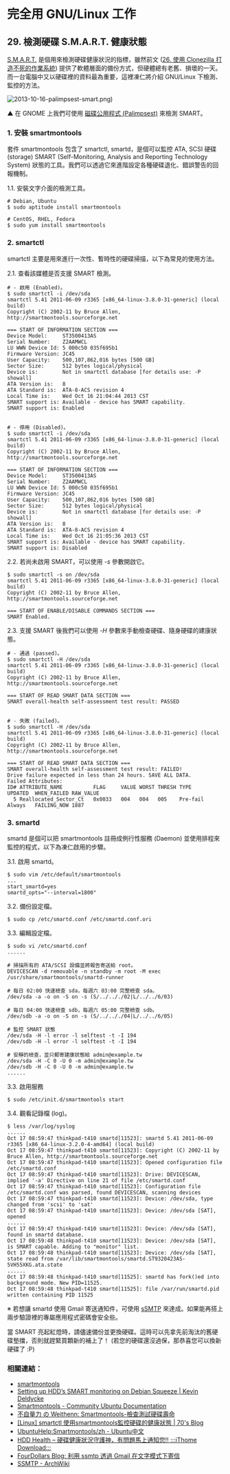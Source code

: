 # 完全用 GNU/Linux 工作

## 29. 檢測硬碟 S.M.A.R.T. 健康狀態

[S.M.A.R.T.](http://zh.wikipedia.org/wiki/S.M.A.R.T.) 是個用來檢測硬碟健康狀況的指標，雖然前文 ([26. 使用 Clonezilla 打造不死的作業系統](http://ithelp.ithome.com.tw/question/10137273)) 提供了軟體層面的備份方式，但硬體總有老舊、損壞的一天。而一台電腦中又以硬碟裡的資料最為重要，這裡凍仁將介紹 GNU/Linux 下檢測、監控的方法。

![2013-10-16-palimpsest-smart.png)](https://lh3.googleusercontent.com/-PuBLk852dTE/Ul6CM_H1LvI/AAAAAAAAWAU/slMkAL4-8pY/s800/2013-10-16-palimpsest-smart.png)

▲ 在 GNOME 上我們可使用 [磁碟公用程式 (Palimpsest)](http://en.wikipedia.org/wiki/Disks_(software)) 來檢測 SMART。

### 1. 安裝 smartmontools 

套件 smartmontools 包含了 smartctl, smartd，是個可以監控 ATA, SCSI 硬碟 (storage) SMART (Self-Monitoring, Analysis and Reporting Technology System) 狀態的工具。我們可以透過它來進階設定各種硬碟退化、錯誤警告的回報機制。

1.1. 安裝文字介面的檢測工具。

	# Debian, Ubuntu
	$ sudo aptitude install smartmontools 

	# CentOS, RHEL, Fedora
	$ sudo yum install smartmontools

### 2. smartctl

smartctl 主要是用來進行一次性、暫時性的硬碟掃描，以下為常見的使用方法。

2.1. 查看該媒體是否支援 SMART 檢測。

	# - 啟用 (Enabled)。
	$ sudo smartctl -i /dev/sda
	smartctl 5.41 2011-06-09 r3365 [x86_64-linux-3.8.0-31-generic] (local build)
	Copyright (C) 2002-11 by Bruce Allen, http://smartmontools.sourceforge.net
	
	=== START OF INFORMATION SECTION ===
	Device Model:     ST3500413AS
	Serial Number:    Z2AAMWCL
	LU WWN Device Id: 5 000c50 035f695b1
	Firmware Version: JC45
	User Capacity:    500,107,862,016 bytes [500 GB]
	Sector Size:      512 bytes logical/physical
	Device is:        Not in smartctl database [for details use: -P showall]
	ATA Version is:   8
	ATA Standard is:  ATA-8-ACS revision 4
	Local Time is:    Wed Oct 16 21:04:44 2013 CST
	SMART support is: Available - device has SMART capability.
	SMART support is: Enabled


	# - 停用 (Disabled)。
	$ sudo smartctl -i /dev/sda
	smartctl 5.41 2011-06-09 r3365 [x86_64-linux-3.8.0-31-generic] (local build)
	Copyright (C) 2002-11 by Bruce Allen, http://smartmontools.sourceforge.net
	
	=== START OF INFORMATION SECTION ===
	Device Model:     ST3500413AS
	Serial Number:    Z2AAMWCL
	LU WWN Device Id: 5 000c50 035f695b1
	Firmware Version: JC45
	User Capacity:    500,107,862,016 bytes [500 GB]
	Sector Size:      512 bytes logical/physical
	Device is:        Not in smartctl database [for details use: -P showall]
	ATA Version is:   8
	ATA Standard is:  ATA-8-ACS revision 4
	Local Time is:    Wed Oct 16 21:05:36 2013 CST
	SMART support is: Available - device has SMART capability.
	SMART support is: Disabled

2.2. 若尚未啟用 SMART，可以使用 *-s* 參數開啟它。

	$ sudo smartctl -s on /dev/sda
	smartctl 5.41 2011-06-09 r3365 [x86_64-linux-3.8.0-31-generic] (local build)
	Copyright (C) 2002-11 by Bruce Allen, http://smartmontools.sourceforge.net
	
	=== START OF ENABLE/DISABLE COMMANDS SECTION ===
	SMART Enabled.

2.3. 支援 SMART 後我們可以使用 *-H* 參數來手動檢查硬碟、隨身硬碟的建康狀態。

	# - 通過 (passed)。
	$ sudo smartctl -H /dev/sda
	smartctl 5.41 2011-06-09 r3365 [x86_64-linux-3.8.0-31-generic] (local build)
	Copyright (C) 2002-11 by Bruce Allen, http://smartmontools.sourceforge.net
	
	=== START OF READ SMART DATA SECTION ===
	SMART overall-health self-assessment test result: PASSED


	# - 失敗 (failed)。
    $ sudo smartctl -H /dev/sda
	smartctl 5.41 2011-06-09 r3365 [x86_64-linux-3.8.0-31-generic] (local build)
    Copyright (C) 2002-11 by Bruce Allen, http://smartmontools.sourceforge.net
    
    === START OF READ SMART DATA SECTION ===
    SMART overall-health self-assessment test result: FAILED!
    Drive failure expected in less than 24 hours. SAVE ALL DATA.
    Failed Attributes:
    ID# ATTRIBUTE_NAME          FLAG     VALUE WORST THRESH TYPE      UPDATED  WHEN_FAILED RAW_VALUE
      5 Reallocated_Sector_Ct   0x0033   004   004   005    Pre-fail  Always   FAILING_NOW 1887

### 3. smartd

smartd 是個可以把 smartmontools 註冊成例行性服務 (Daemon) 並使用排程來監控的程式，以下為凍仁啟用的步驟。

3.1. 啟用 smartd。

	$ sudo vim /etc/default/smartmontools
	...
	start_smartd=yes
	smartd_opts="--interval=1800"

3.2. 備份設定檔。

	$ sudo cp /etc/smartd.conf /etc/smartd.conf.ori

3.3. 編輯設定檔。

	$ sudo vi /etc/smartd.conf
	......

	# 掃描所有的 ATA/SCSI 設備並將報告寄送給 root。
	DEVICESCAN -d removable -n standby -m root -M exec /usr/share/smartmontools/smartd-runner

	# 每日 02:00 快速檢查 sda，每週六 03:00 完整檢查 sda。
	/dev/sda -a -o on -S on -s (S/../.././02|L/../../6/03)

	# 每日 04:00 快速檢查 sdb，每週六 05:00 完整檢查 sdb。
	/dev/sdb -a -o on -S on -s (S/../.././04|L/../../6/05)

	# 監控 SMART 狀態
	/dev/sda -H -l error -l selftest -t -I 194
	/dev/sdb -H -l error -l selftest -t -I 194

	# 安靜的檢查，並只郵寄建康狀態給 admin@example.tw
	/dev/sda -H -C 0 -U 0 -m admin@example.tw
	/dev/sdb -H -C 0 -U 0 -m admin@example.tw
	......

3.3. 啟用服務

	$ sudo /etc/init.d/smartmontools start

3.4. 觀看記錄檔 (log)。

	$ less /var/log/syslog
	......
	Oct 17 08:59:47 thinkpad-t410 smartd[11523]: smartd 5.41 2011-06-09 r3365 [x86_64-linux-3.2.0-4-amd64] (local build)
	Oct 17 08:59:47 thinkpad-t410 smartd[11523]: Copyright (C) 2002-11 by Bruce Allen, http://smartmontools.sourceforge.net
	Oct 17 08:59:47 thinkpad-t410 smartd[11523]: Opened configuration file /etc/smartd.conf
	Oct 17 08:59:47 thinkpad-t410 smartd[11523]: Drive: DEVICESCAN, implied '-a' Directive on line 21 of file /etc/smartd.conf
	Oct 17 08:59:47 thinkpad-t410 smartd[11523]: Configuration file /etc/smartd.conf was parsed, found DEVICESCAN, scanning devices
	Oct 17 08:59:47 thinkpad-t410 smartd[11523]: Device: /dev/sda, type changed from 'scsi' to 'sat'
	Oct 17 08:59:47 thinkpad-t410 smartd[11523]: Device: /dev/sda [SAT], opened
	......
	Oct 17 08:59:47 thinkpad-t410 smartd[11523]: Device: /dev/sda [SAT], found in smartd database.
	Oct 17 08:59:48 thinkpad-t410 smartd[11523]: Device: /dev/sda [SAT], is SMART capable. Adding to "monitor" list.
	Oct 17 08:59:48 thinkpad-t410 smartd[11523]: Device: /dev/sda [SAT], state read from /var/lib/smartmontools/smartd.ST9320423AS-5VH55XKG.ata.state
	......
	Oct 17 08:59:48 thinkpad-t410 smartd[11525]: smartd has fork()ed into background mode. New PID=11525.
	Oct 17 08:59:48 thinkpad-t410 smartd[11525]: file /var/run/smartd.pid written containing PID 11525

※ 若想讓 smartd 使用 Gmail 寄送通知件，可使用 [sSMTP](https://wiki.debian.org/sSMTP) 來達成。如果能再搭上兩步驗證裡的專屬應用程式密碼會安全些。

當 SMART 亮起紅燈時，請儘速備份並更換硬碟。這時可以先拿先前淘汰的舊硬碟墊擋，否則就趕緊買顆新的補上了！ (若您的硬碟還沒過保，那恭喜您可以換新硬碟了 :P)


### 相關連結：

- [smartmontools](http://sourceforge.net/apps/trac/smartmontools/wiki)
- [Setting up HDD’s SMART monitoring on Debian Squeeze | Kevin Deldycke](http://kevin.deldycke.com/2011/05/setting-hdds-smart-monitoring-debian-squeeze/)
- [Smartmontools - Community Ubuntu Documentation](https://help.ubuntu.com/community/Smartmontools)
- [不自量力 の Weithenn: Smartmontools-檢查測試硬碟壽命](http://www.weithenn.org/cgi-bin/wiki.pl?Smartmontools-%E6%AA%A2%E6%9F%A5%E6%B8%AC%E8%A9%A6%E7%A1%AC%E7%A2%9F%E5%A3%BD%E5%91%BD)
- [[Linux] smartctl 使用smartmontools監控硬碟的健康狀態 | 70's Blog](http://70tw.spotlight.net.tw/?p=330)
- [UbuntuHelp:Smartmontools/zh - Ubuntu中文](http://zoomq.qiniudn.com/ZQScrapBook/ZqFLOSS/data/20090924194150/)
- [HDD Health – 硬碟健康狀況守護神，有問題馬上通知您!! :::iThome Download:::](http://download.ithome.com.tw/article/index/id/326)
- [FourDollars Blog: 利用 ssmtp 透過 Gmail 在文字模式下寄信](http://fourdollars.blogspot.tw/2009/08/ssmtp-gmail.html)
- [SSMTP - ArchWiki](https://wiki.archlinux.org/index.php/SSMTP)

